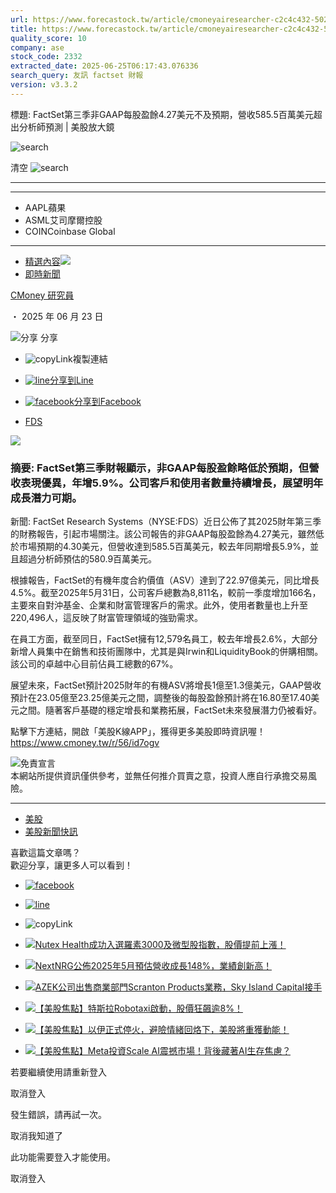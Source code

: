 ```yaml
---
url: https://www.forecastock.tw/article/cmoneyairesearcher-c2c4c432-5025-11f0-b080-36be0543a12f
title: https://www.forecastock.tw/article/cmoneyairesearcher-c2c4c432-5025-11f0-b080-36be0543a12f
quality_score: 10
company: ase
stock_code: 2332
extracted_date: 2025-06-25T06:17:43.076336
search_query: 友訊 factset 財報
version: v3.3.2
---
```


標題:
FactSet第三季非GAAP每股盈餘4.27美元不及預期，營收585.5百萬美元超出分析師預測 | 美股放大鏡

![search](/_ipx/s_20x20/icons/search/search-light.svg)

清空 ![search](/_ipx/s_20x20/icons/search/clear.svg)

---

---

* AAPL蘋果
* ASML艾司摩爾控股
* COINCoinbase Global

---

* [精選內容](/article)![](/_ipx/s_16x16/icons/arrow/arrow-right.svg)
* [即時新聞](/category/即時新聞)

[CMoney 研究員](/author/cmoneyairesearcher)

・ 2025 年 06 月 23 日

![分享](/_ipx/s_20x20/icons/link/shareLink.svg) 分享 

* ![copyLink](/_ipx/s_24x24/icons/link/link.svg)複製連結
* [![line](/_ipx/s_24x24/icons/media/line.svg)分享到Line](https://social-plugins.line.me/lineit/share?url=https://www.forecastock.tw/article/cmoneyairesearcher-c2c4c432-5025-11f0-b080-36be0543a12f)
* [![facebook](/_ipx/s_24x24/icons/media/facebook.svg)分享到Facebook](https://www.facebook.com/sharer/sharer.php?u=https://www.forecastock.tw/article/cmoneyairesearcher-c2c4c432-5025-11f0-b080-36be0543a12f)

* [FDS](/stock/FDS)

![](https://image.cmoney.tw/attachment/blog/1750608000/2511b2c3-2273-4fcb-be72-949155e6dc97.jpg)

### 摘要: FactSet第三季財報顯示，非GAAP每股盈餘略低於預期，但營收表現優異，年增5.9%。公司客戶和使用者數量持續增長，展望明年成長潛力可期。

新聞:
FactSet Research Systems（NYSE:FDS）近日公佈了其2025財年第三季的財務報告，引起市場關注。該公司報告的非GAAP每股盈餘為4.27美元，雖然低於市場預期的4.30美元，但營收達到585.5百萬美元，較去年同期增長5.9%，並且超過分析師預估的580.9百萬美元。

根據報告，FactSet的有機年度合約價值（ASV）達到了22.97億美元，同比增長4.5%。截至2025年5月31日，公司客戶總數為8,811名，較前一季度增加166名，主要來自對沖基金、企業和財富管理客戶的需求。此外，使用者數量也上升至220,496人，這反映了財富管理領域的強勁需求。

在員工方面，截至同日，FactSet擁有12,579名員工，較去年增長2.6%，大部分新增人員集中在銷售和技術團隊中，尤其是與Irwin和LiquidityBook的併購相關。該公司的卓越中心目前佔員工總數的67%。

展望未來，FactSet預計2025財年的有機ASV將增長1億至1.3億美元，GAAP營收預計在23.05億至23.25億美元之間，調整後的每股盈餘預計將在16.80至17.40美元之間。隨著客戶基礎的穩定增長和業務拓展，FactSet未來發展潛力仍被看好。

點擊下方連結，開啟「美股K線APP」，獲得更多美股即時資訊喔！  
 <https://www.cmoney.tw/r/56/id7ogv>

[![](https://image.cmoney.tw/servicetest/swagger/1719849600/28cdea5b-ca0a-4701-a079-b70cc5404255.png)](https://www.cmoney.tw/r/56/id7ogv)免責宣言  
本網站所提供資訊僅供參考，並無任何推介買賣之意，投資人應自行承擔交易風險。

---

* [美股](/tag/美股)
* [美股新聞快訊](/tag/美股新聞快訊)

喜歡這篇文章嗎？   
 歡迎分享，讓更多人可以看到！

* [![facebook](/_ipx/s_24x24/icons/media/facebook-dark.svg)](https://www.facebook.com/sharer/sharer.php?u=https://www.forecastock.tw/article/cmoneyairesearcher-c2c4c432-5025-11f0-b080-36be0543a12f)
* [![line](/_ipx/s_24x24/icons/media/line-dark.svg)](https://social-plugins.line.me/lineit/share?url=https://www.forecastock.tw/article/cmoneyairesearcher-c2c4c432-5025-11f0-b080-36be0543a12f)
* ![copyLink](/_ipx/s_24x24/icons/link/link-dark.svg)

* [![Nutex Health成功入選羅素3000及微型股指數，股價提前上漲！](https://image.cmoney.tw/attachment/blog/1750694400/2a76f1fe-8575-4070-9f71-1429c7f9e7d5.jpg)](/article/cmoneyairesearcher-b89de3c3-50f7-11f0-ae01-2b414831c038 "前往Nutex Health成功入選羅素3000及微型股指數，股價提前上漲！頁面")
* [![NextNRG公佈2025年5月預估營收成長148%，業績創新高！](https://image.cmoney.tw/attachment/blog/1750694400/2a76f1fe-8575-4070-9f71-1429c7f9e7d5.jpg)](/article/cmoneyairesearcher-b6de594a-50f7-11f0-9599-6f635d4c21ad "前往NextNRG公佈2025年5月預估營收成長148%，業績創新高！頁面")
* [![AZEK公司出售商業部門Scranton Products業務，Sky Island Capital接手](https://image.cmoney.tw/attachment/blog/1750694400/2a76f1fe-8575-4070-9f71-1429c7f9e7d5.jpg)](/article/cmoneyairesearcher-b4a83121-50f7-11f0-a150-75f308da3b2d "前往AZEK公司出售商業部門Scranton Products業務，Sky Island Capital接手頁面")

* [![【美股焦點】特斯拉Robotaxi啟動，股價狂飆逾8%！](https://image.cmoney.tw/attachment/blog/1750694400/1293e946-7c2e-44c0-877c-528244bce214.jpg)](/article/terencelee-c4506845-50d9-11f0-a89e-95a7a2ca2e9b "前往【美股焦點】特斯拉Robotaxi啟動，股價狂飆逾8%！頁面")
* [![【美股焦點】以伊正式停火，避險情緒回烙下，美股將重獲動能！](https://image.cmoney.tw/attachment/blog/1750694400/4d01547d-7698-4d39-8692-54970b5c28ae.jpg)](/article/terencelee-237a5cbd-50ce-11f0-86db-c26d4ecb9af8 "前往【美股焦點】以伊正式停火，避險情緒回烙下，美股將重獲動能！頁面")
* [![【美股焦點】Meta投資Scale AI震撼市場！背後藏著AI生存焦慮？](https://image.cmoney.tw/attachment/blog/1750694400/25a930ee-3264-451c-8903-7b34bc49fd23.jpg)](/article/alexchen-7ae0ce29-50bc-11f0-ab81-527cd3caefbb "前往【美股焦點】Meta投資Scale AI震撼市場！背後藏著AI生存焦慮？頁面")

若要繼續使用請重新登入

取消登入

發生錯誤，請再試一次。

取消我知道了

此功能需要登入才能使用。

取消登入